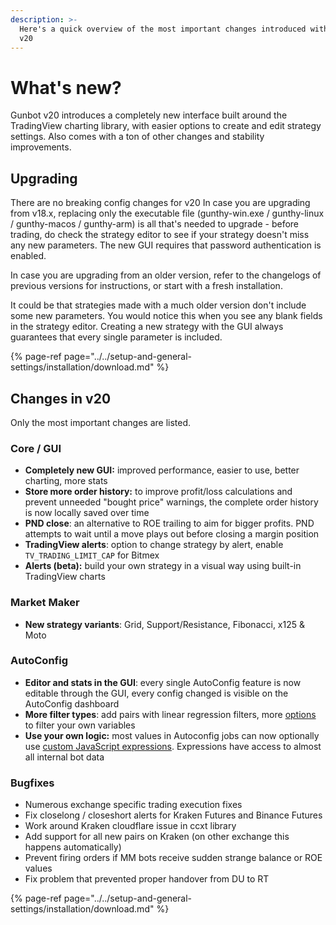 ```yaml
---
description: >-
  Here's a quick overview of the most important changes introduced with Gunbot
  v20
---
```


# What's new?

Gunbot v20 introduces a completely new interface built around the TradingView charting library, with easier options to create and edit strategy settings. Also comes with a ton of other changes and stability improvements. 

## **Upgrading**

There are no breaking config changes for v20 In case you are upgrading from v18.x, replacing only the executable file \(gunthy-win.exe / gunthy-linux / gunthy-macos / gunthy-arm\) is all that's needed to upgrade - before trading, do check the strategy editor to see if your strategy doesn't miss any new parameters. The new GUI requires that password authentication is enabled.

In case you are upgrading from an older version, refer to the changelogs of previous versions for instructions, or start with a fresh installation.  
  
It could be that strategies made with a much older version don't include some new parameters. You would notice this when you see any blank fields in the strategy editor. Creating a new strategy with the GUI always guarantees that every single parameter is included.

{% page-ref page="../../setup-and-general-settings/installation/download.md" %}



## Changes in v20

Only the most important changes are listed.

### Core / GUI

* **Completely new GUI:** improved performance, easier to use, better charting, more stats 
* **Store more order history:** to improve profit/loss calculations and prevent unneeded "bought price" warnings, the complete order history is now locally saved over time 
* **PND close**: an alternative to ROE trailing to aim for bigger profits. PND attempts to wait until a move plays out before closing a margin position
* **TradingView alerts**: option to change strategy by alert, enable `TV_TRADING_LIMIT_CAP` for Bitmex
* **Alerts \(beta\):** build your own strategy in a visual way using built-in TradingView charts

### Market Maker

* **New strategy variants**: Grid, Support/Resistance, Fibonacci, x125 & Moto

### AutoConfig

* **Editor and stats in the GUI**: every single AutoConfig feature is now editable through the GUI, every config changed is visible on the AutoConfig dashboard
* **More filter types**: add pairs with linear regression filters, more [options ](../../how-to-work-with-gunbot/extras/autoconfig.md#generic-filters)to filter your own variables
* **Use your own logic:** most values in Autoconfig jobs can now optionally use [custom JavaScript expressions](../../how-to-work-with-gunbot/extras/autoconfig.md#calculated-config-values-and-custom-filters). Expressions have access to almost all internal bot data

### Bugfixes

* Numerous exchange specific trading execution fixes
* Fix closelong / closeshort alerts for Kraken Futures and Binance Futures
* Work around Kraken cloudflare issue in ccxt library
* Add support for all new pairs on Kraken \(on other exchange this happens automatically\)
* Prevent firing orders if MM bots receive sudden strange balance or ROE values
* Fix problem that prevented proper handover from DU to RT



{% page-ref page="../../setup-and-general-settings/installation/download.md" %}

